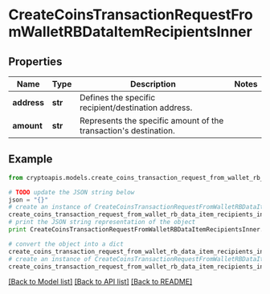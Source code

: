 # CreateCoinsTransactionRequestFromWalletRBDataItemRecipientsInner


## Properties
Name | Type | Description | Notes
------------ | ------------- | ------------- | -------------
**address** | **str** | Defines the specific recipient/destination address. | 
**amount** | **str** | Represents the specific amount of the transaction&#39;s destination. | 

## Example

```python
from cryptoapis.models.create_coins_transaction_request_from_wallet_rb_data_item_recipients_inner import CreateCoinsTransactionRequestFromWalletRBDataItemRecipientsInner

# TODO update the JSON string below
json = "{}"
# create an instance of CreateCoinsTransactionRequestFromWalletRBDataItemRecipientsInner from a JSON string
create_coins_transaction_request_from_wallet_rb_data_item_recipients_inner_instance = CreateCoinsTransactionRequestFromWalletRBDataItemRecipientsInner.from_json(json)
# print the JSON string representation of the object
print CreateCoinsTransactionRequestFromWalletRBDataItemRecipientsInner.to_json()

# convert the object into a dict
create_coins_transaction_request_from_wallet_rb_data_item_recipients_inner_dict = create_coins_transaction_request_from_wallet_rb_data_item_recipients_inner_instance.to_dict()
# create an instance of CreateCoinsTransactionRequestFromWalletRBDataItemRecipientsInner from a dict
create_coins_transaction_request_from_wallet_rb_data_item_recipients_inner_form_dict = create_coins_transaction_request_from_wallet_rb_data_item_recipients_inner.from_dict(create_coins_transaction_request_from_wallet_rb_data_item_recipients_inner_dict)
```
[[Back to Model list]](../README.md#documentation-for-models) [[Back to API list]](../README.md#documentation-for-api-endpoints) [[Back to README]](../README.md)


